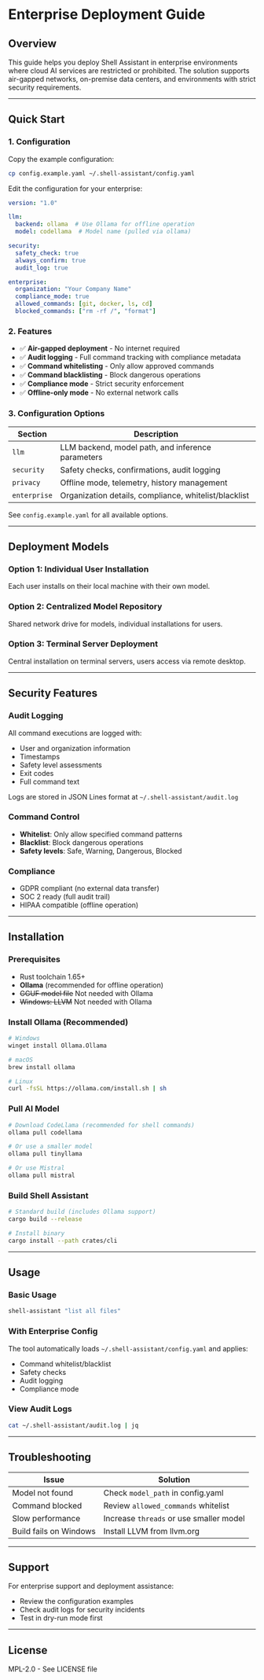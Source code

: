 # Enterprise Deployment Guide

## Overview
This guide helps you deploy Shell Assistant in enterprise environments where cloud AI services are restricted or prohibited. The solution supports air-gapped networks, on-premise data centers, and environments with strict security requirements.

---

## Quick Start

### 1. Configuration

Copy the example configuration:
```bash
cp config.example.yaml ~/.shell-assistant/config.yaml
```

Edit the configuration for your enterprise:
```yaml
version: "1.0"

llm:
  backend: ollama  # Use Ollama for offline operation
  model: codellama  # Model name (pulled via ollama)

security:
  safety_check: true
  always_confirm: true
  audit_log: true

enterprise:
  organization: "Your Company Name"
  compliance_mode: true
  allowed_commands: [git, docker, ls, cd]
  blocked_commands: ["rm -rf /", "format"]
```

### 2. Features

- ✅ **Air-gapped deployment** - No internet required
- ✅ **Audit logging** - Full command tracking with compliance metadata
- ✅ **Command whitelisting** - Only allow approved commands
- ✅ **Command blacklisting** - Block dangerous operations
- ✅ **Compliance mode** - Strict security enforcement
- ✅ **Offline-only mode** - No external network calls

### 3. Configuration Options

| Section | Description |
|---------|-------------|
| `llm` | LLM backend, model path, and inference parameters |
| `security` | Safety checks, confirmations, audit logging |
| `privacy` | Offline mode, telemetry, history management |
| `enterprise` | Organization details, compliance, whitelist/blacklist |

See `config.example.yaml` for all available options.

---

## Deployment Models

### Option 1: Individual User Installation
Each user installs on their local machine with their own model.

### Option 2: Centralized Model Repository
Shared network drive for models, individual installations for users.

### Option 3: Terminal Server Deployment
Central installation on terminal servers, users access via remote desktop.

---

## Security Features

### Audit Logging
All command executions are logged with:
- User and organization information
- Timestamps
- Safety level assessments
- Exit codes
- Full command text

Logs are stored in JSON Lines format at `~/.shell-assistant/audit.log`

### Command Control
- **Whitelist**: Only allow specified command patterns
- **Blacklist**: Block dangerous operations
- **Safety levels**: Safe, Warning, Dangerous, Blocked

### Compliance
- GDPR compliant (no external data transfer)
- SOC 2 ready (full audit trail)
- HIPAA compatible (offline operation)

---

## Installation

### Prerequisites
- Rust toolchain 1.65+
- **Ollama** (recommended for offline operation)
- ~~GGUF model file~~ Not needed with Ollama
- ~~Windows: LLVM~~ Not needed with Ollama

### Install Ollama (Recommended)
```bash
# Windows
winget install Ollama.Ollama

# macOS
brew install ollama

# Linux
curl -fsSL https://ollama.com/install.sh | sh
```

### Pull AI Model
```bash
# Download CodeLlama (recommended for shell commands)
ollama pull codellama

# Or use a smaller model
ollama pull tinyllama

# Or use Mistral
ollama pull mistral
```

### Build Shell Assistant
```bash
# Standard build (includes Ollama support)
cargo build --release

# Install binary
cargo install --path crates/cli
```

---

## Usage

### Basic Usage
```bash
shell-assistant "list all files"
```

### With Enterprise Config
The tool automatically loads `~/.shell-assistant/config.yaml` and applies:
- Command whitelist/blacklist
- Safety checks
- Audit logging
- Compliance mode

### View Audit Logs
```bash
cat ~/.shell-assistant/audit.log | jq
```

---

## Troubleshooting

| Issue | Solution |
|-------|----------|
| Model not found | Check `model_path` in config.yaml |
| Command blocked | Review `allowed_commands` whitelist |
| Slow performance | Increase `threads` or use smaller model |
| Build fails on Windows | Install LLVM from llvm.org |

---

## Support

For enterprise support and deployment assistance:
- Review the configuration examples
- Check audit logs for security incidents
- Test in dry-run mode first

---

## License
MPL-2.0 - See LICENSE file
